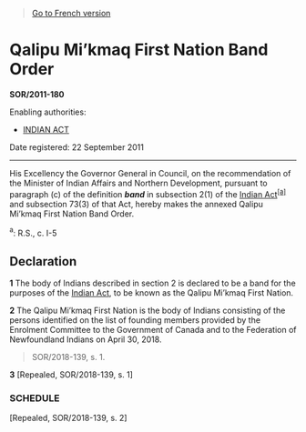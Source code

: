 > [Go to French version](/fr/Règlements/Décrets,%20ordonnances%20et%20règlements%20statutaires/2011/180.md)

# Qalipu Mi’kmaq First Nation Band Order

**SOR/2011-180**

Enabling authorities: 
- [INDIAN ACT](/en/Acts/Revised%20Statutes%20of%20Canada/I/I-5.md)

Date registered: 22 September 2011

----------

His Excellency the Governor General in Council, on the recommendation of the Minister of Indian Affairs and Northern Development, pursuant to paragraph (c) of the definition ***band*** in subsection 2(1) of the [Indian Act](/en/Acts/Revised%20Statutes%20of%20Canada/I/I-5.md)<sup><a href='#fn_612964-E_hq_9019'>[a]</a></sup> and subsection 73(3) of that Act, hereby makes the annexed Qalipu Mi’kmaq First Nation Band Order.

<a name='fn_612964-E_hq_9019'><sup>a</sup></a>: R.S., c. I-5<br />




## Declaration


**1** The body of Indians described in section 2 is declared to be a band for the purposes of the [Indian Act](/en/Acts/Revised%20Statutes%20of%20Canada/I/I-5.md), to be known as the Qalipu Mi’kmaq First Nation.



**2** The Qalipu Mi’kmaq First Nation is the body of Indians consisting of the persons identified on the list of founding members provided by the Enrolment Committee to the Government of Canada and to the Federation of Newfoundland Indians on April 30, 2018.
> SOR/2018-139, s. 1.




**3** [Repealed, SOR/2018-139, s. 1]




### **SCHEDULE** 
[Repealed, SOR/2018-139, s. 2]


